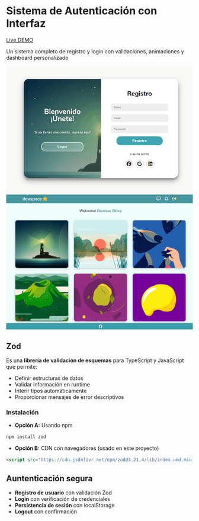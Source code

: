 # Sistema de Autenticación con Interfaz

[Live DEMO](https://devspaces-5ncckm1d8-leidiths-projects.vercel.app/)

Un sistema completo de registro y login con validaciones, animaciones y dashboard personalizado

![Vista previa del sistema](src/assets/index.png)
![Dashboard](src/assets/dashboard.png)

## Zod
Es una **librería de validación de esquemas** para TypeScript y JavaScript que permite:

- Definir estructuras de datos
- Validar información en runtime
- Interir tipos automáticamente
- Proporcionar mensajes de error descriptivos

### Instalación 
- **Opción A:** Usando npm 
```bash
npm install zod
```
- **Opción B:** CDN con navegadores (usado en este proyecto)
```html
<script src="https://cdn.jsdelivr.net/npm/zod@3.21.4/lib/index.umd.min.js"></script>
```

## Auntenticación segura
- **Registro de usuario** con validación Zod
- **Login** con verificación de credenciales
- **Persistencia de sesión** con localStorage
- **Logout** con confirmación